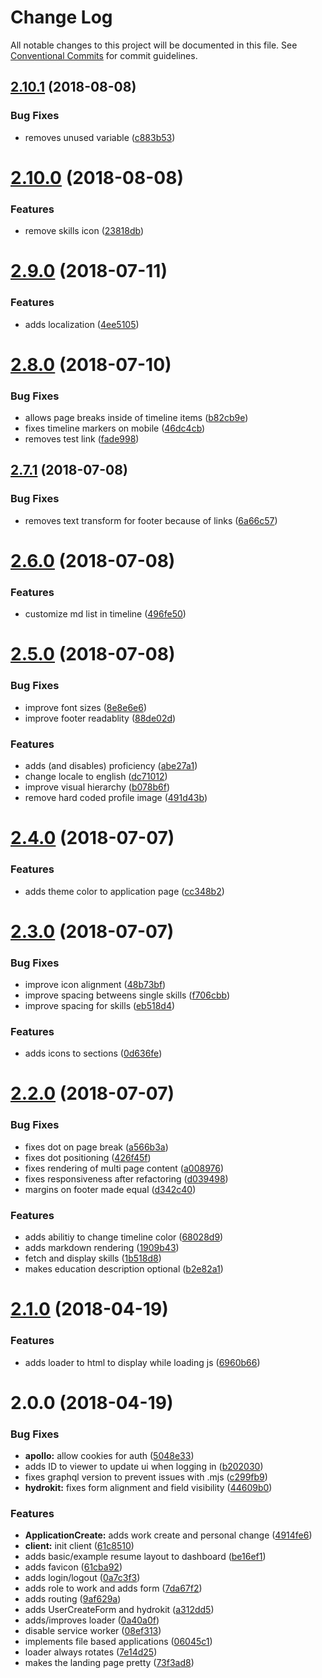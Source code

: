 # Change Log

All notable changes to this project will be documented in this file.
See [Conventional Commits](https://conventionalcommits.org) for commit guidelines.

<a name="2.10.1"></a>
## [2.10.1](https://github.com/aimed/interviewr/compare/v2.10.0...v2.10.1) (2018-08-08)


### Bug Fixes

* removes unused variable ([c883b53](https://github.com/aimed/interviewr/commit/c883b53))




<a name="2.10.0"></a>
# [2.10.0](https://github.com/aimed/interviewr/compare/v2.9.0...v2.10.0) (2018-08-08)


### Features

* remove skills icon ([23818db](https://github.com/aimed/interviewr/commit/23818db))




<a name="2.9.0"></a>
# [2.9.0](https://github.com/aimed/interviewr/compare/v2.8.0...v2.9.0) (2018-07-11)


### Features

* adds localization ([4ee5105](https://github.com/aimed/interviewr/commit/4ee5105))




<a name="2.8.0"></a>
# [2.8.0](https://github.com/aimed/interviewr/compare/v2.7.1...v2.8.0) (2018-07-10)


### Bug Fixes

* allows page breaks inside of timeline items ([b82cb9e](https://github.com/aimed/interviewr/commit/b82cb9e))
* fixes timeline markers on mobile ([46dc4cb](https://github.com/aimed/interviewr/commit/46dc4cb))
* removes test link ([fade998](https://github.com/aimed/interviewr/commit/fade998))




<a name="2.7.1"></a>
## [2.7.1](https://github.com/aimed/interviewr/compare/v2.7.0...v2.7.1) (2018-07-08)


### Bug Fixes

* removes text transform for footer because of links ([6a66c57](https://github.com/aimed/interviewr/commit/6a66c57))




<a name="2.6.0"></a>
# [2.6.0](https://github.com/aimed/interviewr/compare/v2.5.0...v2.6.0) (2018-07-08)


### Features

* customize md list in timeline ([496fe50](https://github.com/aimed/interviewr/commit/496fe50))




<a name="2.5.0"></a>
# [2.5.0](https://github.com/aimed/interviewr/compare/v2.4.0...v2.5.0) (2018-07-08)


### Bug Fixes

* improve font sizes ([8e8e6e6](https://github.com/aimed/interviewr/commit/8e8e6e6))
* improve footer readablity ([88de02d](https://github.com/aimed/interviewr/commit/88de02d))


### Features

* adds (and disables) proficiency ([abe27a1](https://github.com/aimed/interviewr/commit/abe27a1))
* change locale to english ([dc71012](https://github.com/aimed/interviewr/commit/dc71012))
* improve visual hierarchy ([b078b6f](https://github.com/aimed/interviewr/commit/b078b6f))
* remove hard coded profile image ([491d43b](https://github.com/aimed/interviewr/commit/491d43b))




<a name="2.4.0"></a>
# [2.4.0](https://github.com/aimed/interviewr/compare/v2.3.0...v2.4.0) (2018-07-07)


### Features

* adds theme color to application page ([cc348b2](https://github.com/aimed/interviewr/commit/cc348b2))




<a name="2.3.0"></a>
# [2.3.0](https://github.com/aimed/interviewr/compare/v2.2.0...v2.3.0) (2018-07-07)


### Bug Fixes

* improve icon alignment ([48b73bf](https://github.com/aimed/interviewr/commit/48b73bf))
* improve spacing betweens single skills ([f706cbb](https://github.com/aimed/interviewr/commit/f706cbb))
* improve spacing for skills ([eb518d4](https://github.com/aimed/interviewr/commit/eb518d4))


### Features

* adds icons to sections ([0d636fe](https://github.com/aimed/interviewr/commit/0d636fe))




<a name="2.2.0"></a>
# [2.2.0](https://github.com/aimed/interviewr/compare/v2.1.1...v2.2.0) (2018-07-07)


### Bug Fixes

* fixes dot on page break ([a566b3a](https://github.com/aimed/interviewr/commit/a566b3a))
* fixes dot positioning ([426f45f](https://github.com/aimed/interviewr/commit/426f45f))
* fixes rendering of multi page content ([a008976](https://github.com/aimed/interviewr/commit/a008976))
* fixes responsiveness after refactoring ([d039498](https://github.com/aimed/interviewr/commit/d039498))
* margins on footer made equal ([d342c40](https://github.com/aimed/interviewr/commit/d342c40))


### Features

* adds abilitiy to change timeline color ([68028d9](https://github.com/aimed/interviewr/commit/68028d9))
* adds markdown rendering ([1909b43](https://github.com/aimed/interviewr/commit/1909b43))
* fetch and display skills ([1b518d8](https://github.com/aimed/interviewr/commit/1b518d8))
* makes education description optional ([b2e82a1](https://github.com/aimed/interviewr/commit/b2e82a1))




<a name="2.1.0"></a>
# [2.1.0](https://github.com/aimed/interviewr/compare/v2.0.0...v2.1.0) (2018-04-19)


### Features

* adds loader to html to display while loading js ([6960b66](https://github.com/aimed/interviewr/commit/6960b66))




<a name="2.0.0"></a>
# 2.0.0 (2018-04-19)


### Bug Fixes

* **apollo:** allow cookies for auth ([5048e33](https://github.com/aimed/interviewr/commit/5048e33))
* adds ID to viewer to update ui when logging in ([b202030](https://github.com/aimed/interviewr/commit/b202030))
* fixes graphql version to prevent issues with .mjs ([c299fb9](https://github.com/aimed/interviewr/commit/c299fb9))
* **hydrokit:** fixes form alignment and field visibility ([44609b0](https://github.com/aimed/interviewr/commit/44609b0))


### Features

* **ApplicationCreate:** adds work create and personal change ([4914fe6](https://github.com/aimed/interviewr/commit/4914fe6))
* **client:** init client ([61c8510](https://github.com/aimed/interviewr/commit/61c8510))
* adds basic/example resume layout to dashboard ([be16ef1](https://github.com/aimed/interviewr/commit/be16ef1))
* adds favicon ([61cba92](https://github.com/aimed/interviewr/commit/61cba92))
* adds login/logout ([0a7c3f3](https://github.com/aimed/interviewr/commit/0a7c3f3))
* adds role to work and adds form ([7da67f2](https://github.com/aimed/interviewr/commit/7da67f2))
* adds routing ([9af629a](https://github.com/aimed/interviewr/commit/9af629a))
* adds UserCreateForm and hydrokit ([a312dd5](https://github.com/aimed/interviewr/commit/a312dd5))
* adds/improves loader ([0a40a0f](https://github.com/aimed/interviewr/commit/0a40a0f))
* disable service worker ([08ef313](https://github.com/aimed/interviewr/commit/08ef313))
* implements file based applications ([06045c1](https://github.com/aimed/interviewr/commit/06045c1))
* loader always rotates ([7e14d25](https://github.com/aimed/interviewr/commit/7e14d25))
* makes the landing page pretty ([73f3ad8](https://github.com/aimed/interviewr/commit/73f3ad8))
